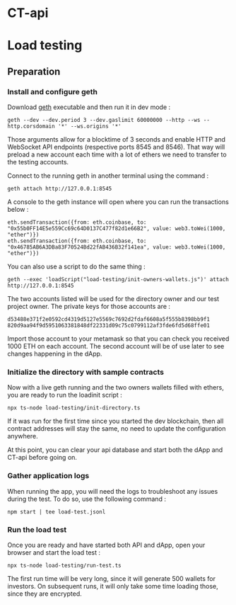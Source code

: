 # CT-api

# Load testing

## Preparation

### Install and configure geth

Download [geth](https://geth.ethereum.org/downloads) executable and then run it in dev mode :

```
geth --dev --dev.period 3 --dev.gaslimit 60000000 --http --ws --http.corsdomain '*' --ws.origins '*'
```

Those arguments allow for a blocktime of 3 seconds and enable HTTP and WebSocket API endpoints (respective ports 8545 and 8546).
That way will preload a new account each time with a lot of ethers we need to transfer to the testing accounts.

Connect to the running geth in another terminal using the command :

```
geth attach http://127.0.0.1:8545
```

A console to the geth instance will open where you can run the transactions below :

```
eth.sendTransaction({from: eth.coinbase, to: "0x55b0FF14E5e559Cc69c64D0137C477f82d1e66B2", value: web3.toWei(1000, "ether")})
eth.sendTransaction({from: eth.coinbase, to: "0x46785AB6A3DBa83F70524Bd22fAB436B32f141ea", value: web3.toWei(1000, "ether")})
```

You can also use a script to do the same thing :

```
geth --exec 'loadScript("load-testing/init-owners-wallets.js")' attach http://127.0.0.1:8545
```

The two accounts listed will be used for the directory owner and our test project owner. The private keys for those accounts are :

```
d53488e371f2e0592cd4319d5127e5569c7692d2fdaf6608a5f555b8398bb9f1
820d9aa94f9d5951063381848df22331d09c75c0799112af3fde6fd5d68ffe01
```

Import those account to your metamask so that you can check you received 1000 ETH on each account.
The second account will be of use later to see changes happening in the dApp.

### Initialize the directory with sample contracts

Now with a live geth running and the two owners wallets filled with ethers, you are ready to run the loadinit script :

```
npx ts-node load-testing/init-directory.ts
```

If it was run for the first time since you started the dev blockchain, then all contract addresses will stay the same, no need to update the configuration anywhere.

At this point, you can clear your api database and start both the dApp and CT-api before going on.

### Gather application logs

When running the app, you will need the logs to troubleshoot any issues during the test. To do so, use the following command :

```
npm start | tee load-test.jsonl
```

### Run the load test

Once you are ready and have started both API and dApp, open your browser and start the load test :

```
npx ts-node load-testing/run-test.ts
```

The first run time will be very long, since it will generate 500 wallets for investors. On subsequent runs, it will only take some time loading those, since they are encrypted.
